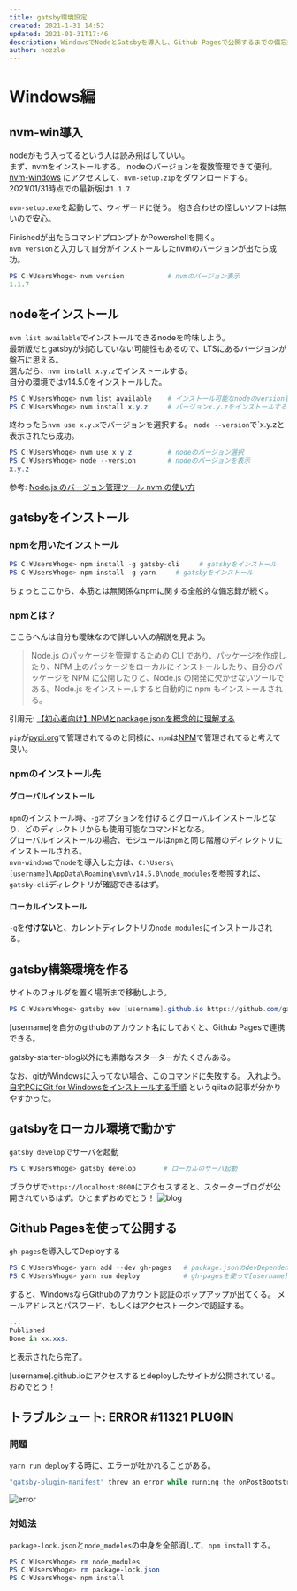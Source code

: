 ```yaml
---
title: gatsby環境設定
created: 2021-1-31 14:52
updated: 2021-01-31T17:46
description: WindowsでNodeとGatsbyを導入し、Github Pagesで公開するまでの備忘録です
author: nozzle
---
```

# Windows編
## nvm-win導入
nodeがもう入ってるという人は読み飛ばしていい。  
まず、nvmをインストールする。
nodeのバージョンを複数管理できて便利。  
[nvm-windows](https://github.com/coreybutler/nvm-windows/releases) にアクセスして、`nvm-setup.zip`をダウンロードする。
2021/01/31時点での最新版は`1.1.7`  

`nvm-setup.exe`を起動して、ウィザードに従う。
抱き合わせの怪しいソフトは無いので安心。  

Finishedが出たらコマンドプロンプトかPowershellを開く。  
`nvm version`と入力して自分がインストールしたnvmのバージョンが出たら成功。  
```powershell
PS C:¥Users¥hoge> nvm version           # nvmのバージョン表示
1.1.7
```

## nodeをインストール
`nvm list available`でインストールできるnodeを吟味しよう。  
最新版だとgatsbyが対応していない可能性もあるので、LTSにあるバージョンが盤石に思える。  
選んだら、`nvm install x.y.z`でインストールする。  
自分の環境ではv14.5.0をインストールした。
```powershell
PS C:¥Users¥hoge> nvm list available    # インストール可能なnodeのversion表示
PS C:¥Users¥hoge> nvm install x.y.z     # バージョンx.y.zをインストールする
```

終わったら`nvm use x.y.x`でバージョンを選択する。
`node --version`で`x.y.zと表示されたら成功。
```powershell
PS C:¥Users¥hoge> nvm use x.y.z         # nodeのバージョン選択
PS C:¥Users¥hoge> node --version        # nodeのバージョンを表示
x.y.z
```

参考: [Node.js のバージョン管理ツール nvm の使い方](https://laboradian.com/how-to-use-nvm/)

## gatsbyをインストール
### npmを用いたインストール
```powershell
PS C:¥Users¥hoge> npm install -g gatsby-cli     # gatsbyをインストール
PS C:¥Users¥hoge> npm install -g yarn     # gatsbyをインストール
```
ちょっとここから、本筋とは無関係なnpmに関する全般的な備忘録が続く。
### npmとは？

ここらへんは自分も曖昧なので詳しい人の解説を見よう。
>Node.js のパッケージを管理するための CLI であり、パッケージを作成したり、NPM 上のパッケージをローカルにインストールしたり、自分のパッケージを NPM に公開したりと、Node.js の開発に欠かせないツールである。Node.js をインストールすると自動的に npm もインストールされる。  

引用元: [【初心者向け】NPMとpackage.jsonを概念的に理解する](https://qiita.com/righteous/items/e5448cb2e7e11ab7d477)

`pip`が[pypi.org](https://pypi.org)で管理されてるのと同様に、`npm`は[NPM](https://www.npmjs.com)で管理されてると考えて良い。  

### npmのインストール先
#### グローバルインストール
`npm`のインストール時、`-g`オプションを付けるとグローバルインストールとなり、どのディレクトリからも使用可能なコマンドとなる。  
グローバルインストールの場合、モジュールは`npm`と同じ階層のディレクトリにインストールされる。  
`nvm-windows`で`node`を導入した方は、`C:\Users\[username]\AppData\Roaming\nvm\v14.5.0\node_modules`を参照すれば、`gatsby-cli`ディレクトリが確認できるはず。

#### ローカルインストール
`-g`を**付けない**と、カレントディレクトリの`node_modules`にインストールされる。

## gatsby構築環境を作る
サイトのフォルダを置く場所まで移動しよう。

```powershell
PS C:¥Users¥hoge> gatsby new [username].github.io https://github.com/gatsbyjs/gatsby-starter-blog       # gatsby謹製スターターキットをローカル環境に作る
```
[username]を自分のgithubのアカウント名にしておくと、Github Pagesで連携できる。  

gatsby-starter-blog以外にも素敵なスターターがたくさんある。  

なお、gitがWindowsに入ってない場合、このコマンドに失敗する。
入れよう。  
[自宅PCにGit for Windowsをインストールする手順](https://qiita.com/kamishi/items/5a3eed06c122f28fe2ea) というqiitaの記事が分かりやすかった。  

## gatsbyをローカル環境で動かす
`gatsby develop`でサーバを起動
```powershell
PS C:¥Users¥hoge> gatsby develop       # ローカルのサーバ起動
```
ブラウザで`https://localhost:8000`にアクセスすると、スターターブログが公開されているはず。ひとまずおめでとう！
![blog](./blog_01.png)
## Github Pagesを使って公開する
`gh-pages`を導入してDeployする
```powershell
PS C:¥Users¥hoge> yarn add --dev gh-pages   # package.jsonのdevDependenciesにgh-pagesをインストール
PS C:¥Users¥hoge> yarn run deploy           # gh-pagesを使って[username].github.ioにdeploy
```
すると、WindowsならGithubのアカウント認証のポップアップが出てくる。
メールアドレスとパスワード、もしくはアクセストークンで認証する。
```powershell
...
Published
Done in xx.xxs.
```
と表示されたら完了。

[username].github.ioにアクセスするとdeployしたサイトが公開されている。
おめでとう！
## トラブルシュート: ERROR #11321 PLUGIN
### 問題
`yarn run deploy`する時に、エラーが吐かれることがある。  
```powershell
"gatsby-plugin-manifest" threw an error while running the onPostBootstrap lifecycle:
```
![error](./error_01.png)

### 対処法
`package-lock.json`と`node_modeles`の中身を全部消して、`npm install`する。
```powershell
PS C:¥Users¥hoge> rm node_modules
PS C:¥Users¥hoge> rm package-lock.json
PS C:¥Users¥hoge> npm install
```